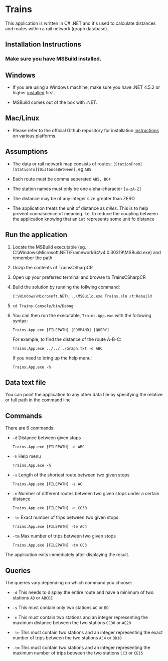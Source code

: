 # Trains

This application is written in C# .NET and it's used to calculate distances and routes within a rail network (graph database).

## Installation Instructions

### Make sure you have MSBuild installed.

## Windows
+ If you are using a Windows machine, make sure you have .NET 4.5.2 or higher [installed](https://www.microsoft.com/en-gb/download/details.aspx?id=48130) first.

+ MSBuild comes out of the box with .NET.

## Mac/Linux
+ Please refer to the official Github repository for installation [instructions](https://github.com/Microsoft/msbuild) on various platforms.

## Assumptions

+ The data or rail network map consists of routes: ```[StationFrom][StationTo][DistanceBetween]```, eg ```AB5```

+ Each route must be comma seperated ```AB5, BC4```

+ The station names must only be one alpha-character ```[a-zA-Z]```

+ The distance may be of any integer size greater than ZERO

+ The application treats the unit of distance as *miles*. This is to help prevent connascence of meaning. I.e. to reduce the coupling between the application knowing that an ```int``` represents some unit fo distance

## Run the application

1. Locate the MSBuild executable (eg. C:\Windows\Microsoft.NET\Framework64\v4.0.30319\MSBuild.exe) and remember the path

2. Unzip the contents of TrainsCSharpCR

3. Open up your preferred terminal and browse to TrainsCSharpCR

4. Build the solution by running the follwing command:

    ```C:\Windows\Microsoft.NET\...\MSBuild.exe Trains.sln /t:Rebuild```
    
5. ```cd Trains.Console/bin/Debug```

6. You can then run the executable, ```Trains.App.exe``` with the following syntax:

    ```Trains.App.exe [FILEPATH] [COMMAND] [QUERY]```
    
    For example, to find the distance of the route A-B-C:
    
    ```Trains.App.exe ../../../Graph.txt -d ABC```
    
    If you need to bring up the help menu:
    
    ```Trains.App.exe -h```

## Data text file

You can point the application to any other data file by specifying the relative or full path in the command line

## Commands

There are 6 commands:

* ```-d```   Distance between given stops

     ```Trains.App.exe [FILEPATH] -d ABC```
     
* ```-h```   Help menu

     ```Trains.App.exe -h```
     
* ```-s```   Length of the shortest route between two given stops

     ```Trains.App.exe [FILEPATH] -s AC```
     
* ```-n```   Number of different routes between two given stops under a certain distance

     ```Trains.App.exe [FILEPATH] -n CC30```
     
* ```-te```  Exact number of trips between two given stops

     ```Trains.App.exe [FILEPATH] -te AC4```
     
* ```-tm```  Max number of trips between two given stops

     ```Trains.App.exe [FILEPATH] -tm CC3```
     
     
The application exits immediately after displaying the result.

## Queries

The queries vary depending on which command you choose:

+ ```-d```     This needs to display the entire route and have a minimum of two stations ```AB``` or ```ABCDE```

+ ```-s```     This must contain only two stations ```AC``` or ```BD```

+ ```-n```     This must contain two stations and an integer representing the maximum distance between the two stations ```CC30``` or ```AE20```

+ ```-te```    This must contain two stations and an integer representing the exact number of trips between the two stations ```AC4``` or ```BD10```

+ ```-tm```    This must contain two stations and an integer representing the maximum number of trips between the two stations ```CC3``` or ```CE15```

